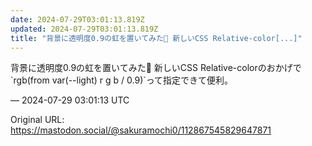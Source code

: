 ```yaml
---
date: 2024-07-29T03:01:13.819Z
updated: 2024-07-29T03:01:13.819Z
title: "背景に透明度0.9の虹を置いてみた🌈 新しいCSS Relative-color[...]"
---
```


<p>背景に透明度0.9の虹を置いてみた🌈 新しいCSS Relative-colorのおかげで`rgb(from var(--light) r g b / 0.9)`って指定できて便利。</p>

&mdash; 2024-07-29 03:01:13 UTC

Original URL: https://mastodon.social/@sakuramochi0/112867545829647871

